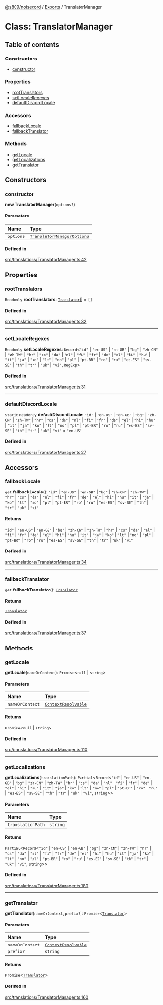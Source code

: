 [@s809/noisecord](../README.md) / [Exports](../modules.md) / TranslatorManager

# Class: TranslatorManager

## Table of contents

### Constructors

- [constructor](TranslatorManager-1.md#constructor)

### Properties

- [rootTranslators](TranslatorManager-1.md#roottranslators)
- [setLocaleRegexes](TranslatorManager-1.md#setlocaleregexes)
- [defaultDiscordLocale](TranslatorManager-1.md#defaultdiscordlocale)

### Accessors

- [fallbackLocale](TranslatorManager-1.md#fallbacklocale)
- [fallbackTranslator](TranslatorManager-1.md#fallbacktranslator)

### Methods

- [getLocale](TranslatorManager-1.md#getlocale)
- [getLocalizations](TranslatorManager-1.md#getlocalizations)
- [getTranslator](TranslatorManager-1.md#gettranslator)

## Constructors

### constructor

**new TranslatorManager**(`options?`)

#### Parameters

| Name | Type |
| :------ | :------ |
| `options` | [`TranslatorManagerOptions`](../interfaces/TranslatorManagerOptions.md) |

#### Defined in

[src/translations/TranslatorManager.ts:42](https://github.com/s809/noisecord/blob/acabd79/src/translations/TranslatorManager.ts#L42)

## Properties

### rootTranslators

 `Readonly` **rootTranslators**: [`Translator`](Translator-1.md)[] = `[]`

#### Defined in

[src/translations/TranslatorManager.ts:32](https://github.com/s809/noisecord/blob/acabd79/src/translations/TranslatorManager.ts#L32)

___

### setLocaleRegexes

 `Readonly` **setLocaleRegexes**: `Record`<``"id"`` \| ``"en-US"`` \| ``"en-GB"`` \| ``"bg"`` \| ``"zh-CN"`` \| ``"zh-TW"`` \| ``"hr"`` \| ``"cs"`` \| ``"da"`` \| ``"nl"`` \| ``"fi"`` \| ``"fr"`` \| ``"de"`` \| ``"el"`` \| ``"hi"`` \| ``"hu"`` \| ``"it"`` \| ``"ja"`` \| ``"ko"`` \| ``"lt"`` \| ``"no"`` \| ``"pl"`` \| ``"pt-BR"`` \| ``"ro"`` \| ``"ru"`` \| ``"es-ES"`` \| ``"sv-SE"`` \| ``"th"`` \| ``"tr"`` \| ``"uk"`` \| ``"vi"``, `RegExp`\>

#### Defined in

[src/translations/TranslatorManager.ts:31](https://github.com/s809/noisecord/blob/acabd79/src/translations/TranslatorManager.ts#L31)

___

### defaultDiscordLocale

 `Static` `Readonly` **defaultDiscordLocale**: ``"id"`` \| ``"en-US"`` \| ``"en-GB"`` \| ``"bg"`` \| ``"zh-CN"`` \| ``"zh-TW"`` \| ``"hr"`` \| ``"cs"`` \| ``"da"`` \| ``"nl"`` \| ``"fi"`` \| ``"fr"`` \| ``"de"`` \| ``"el"`` \| ``"hi"`` \| ``"hu"`` \| ``"it"`` \| ``"ja"`` \| ``"ko"`` \| ``"lt"`` \| ``"no"`` \| ``"pl"`` \| ``"pt-BR"`` \| ``"ro"`` \| ``"ru"`` \| ``"es-ES"`` \| ``"sv-SE"`` \| ``"th"`` \| ``"tr"`` \| ``"uk"`` \| ``"vi"`` = `"en-US"`

#### Defined in

[src/translations/TranslatorManager.ts:27](https://github.com/s809/noisecord/blob/acabd79/src/translations/TranslatorManager.ts#L27)

## Accessors

### fallbackLocale

`get` **fallbackLocale**(): ``"id"`` \| ``"en-US"`` \| ``"en-GB"`` \| ``"bg"`` \| ``"zh-CN"`` \| ``"zh-TW"`` \| ``"hr"`` \| ``"cs"`` \| ``"da"`` \| ``"nl"`` \| ``"fi"`` \| ``"fr"`` \| ``"de"`` \| ``"el"`` \| ``"hi"`` \| ``"hu"`` \| ``"it"`` \| ``"ja"`` \| ``"ko"`` \| ``"lt"`` \| ``"no"`` \| ``"pl"`` \| ``"pt-BR"`` \| ``"ro"`` \| ``"ru"`` \| ``"es-ES"`` \| ``"sv-SE"`` \| ``"th"`` \| ``"tr"`` \| ``"uk"`` \| ``"vi"``

#### Returns

``"id"`` \| ``"en-US"`` \| ``"en-GB"`` \| ``"bg"`` \| ``"zh-CN"`` \| ``"zh-TW"`` \| ``"hr"`` \| ``"cs"`` \| ``"da"`` \| ``"nl"`` \| ``"fi"`` \| ``"fr"`` \| ``"de"`` \| ``"el"`` \| ``"hi"`` \| ``"hu"`` \| ``"it"`` \| ``"ja"`` \| ``"ko"`` \| ``"lt"`` \| ``"no"`` \| ``"pl"`` \| ``"pt-BR"`` \| ``"ro"`` \| ``"ru"`` \| ``"es-ES"`` \| ``"sv-SE"`` \| ``"th"`` \| ``"tr"`` \| ``"uk"`` \| ``"vi"``

#### Defined in

[src/translations/TranslatorManager.ts:34](https://github.com/s809/noisecord/blob/acabd79/src/translations/TranslatorManager.ts#L34)

___

### fallbackTranslator

`get` **fallbackTranslator**(): [`Translator`](Translator-1.md)

#### Returns

[`Translator`](Translator-1.md)

#### Defined in

[src/translations/TranslatorManager.ts:37](https://github.com/s809/noisecord/blob/acabd79/src/translations/TranslatorManager.ts#L37)

## Methods

### getLocale

**getLocale**(`nameOrContext`): `Promise`<``null`` \| `string`\>

#### Parameters

| Name | Type |
| :------ | :------ |
| `nameOrContext` | [`ContextResolvable`](../modules/TranslatorManager.md#contextresolvable) |

#### Returns

`Promise`<``null`` \| `string`\>

#### Defined in

[src/translations/TranslatorManager.ts:110](https://github.com/s809/noisecord/blob/acabd79/src/translations/TranslatorManager.ts#L110)

___

### getLocalizations

**getLocalizations**(`translationPath`): `Partial`<`Record`<``"id"`` \| ``"en-US"`` \| ``"en-GB"`` \| ``"bg"`` \| ``"zh-CN"`` \| ``"zh-TW"`` \| ``"hr"`` \| ``"cs"`` \| ``"da"`` \| ``"nl"`` \| ``"fi"`` \| ``"fr"`` \| ``"de"`` \| ``"el"`` \| ``"hi"`` \| ``"hu"`` \| ``"it"`` \| ``"ja"`` \| ``"ko"`` \| ``"lt"`` \| ``"no"`` \| ``"pl"`` \| ``"pt-BR"`` \| ``"ro"`` \| ``"ru"`` \| ``"es-ES"`` \| ``"sv-SE"`` \| ``"th"`` \| ``"tr"`` \| ``"uk"`` \| ``"vi"``, `string`\>\>

#### Parameters

| Name | Type |
| :------ | :------ |
| `translationPath` | `string` |

#### Returns

`Partial`<`Record`<``"id"`` \| ``"en-US"`` \| ``"en-GB"`` \| ``"bg"`` \| ``"zh-CN"`` \| ``"zh-TW"`` \| ``"hr"`` \| ``"cs"`` \| ``"da"`` \| ``"nl"`` \| ``"fi"`` \| ``"fr"`` \| ``"de"`` \| ``"el"`` \| ``"hi"`` \| ``"hu"`` \| ``"it"`` \| ``"ja"`` \| ``"ko"`` \| ``"lt"`` \| ``"no"`` \| ``"pl"`` \| ``"pt-BR"`` \| ``"ro"`` \| ``"ru"`` \| ``"es-ES"`` \| ``"sv-SE"`` \| ``"th"`` \| ``"tr"`` \| ``"uk"`` \| ``"vi"``, `string`\>\>

#### Defined in

[src/translations/TranslatorManager.ts:180](https://github.com/s809/noisecord/blob/acabd79/src/translations/TranslatorManager.ts#L180)

___

### getTranslator

**getTranslator**(`nameOrContext`, `prefix?`): `Promise`<[`Translator`](Translator-1.md)\>

#### Parameters

| Name | Type |
| :------ | :------ |
| `nameOrContext` | [`ContextResolvable`](../modules/TranslatorManager.md#contextresolvable) |
| `prefix?` | `string` |

#### Returns

`Promise`<[`Translator`](Translator-1.md)\>

#### Defined in

[src/translations/TranslatorManager.ts:160](https://github.com/s809/noisecord/blob/acabd79/src/translations/TranslatorManager.ts#L160)
